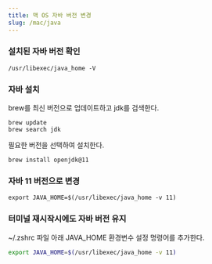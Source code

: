 ```yaml
---
title: 맥 OS 자바 버전 변경
slug: /mac/java
---
```


### 설치된 자바 버전 확인

```
/usr/libexec/java_home -V
```

### 자바 설치

brew를 최신 버전으로 업데이트하고 jdk를 검색한다.  

```
brew update
brew search jdk
```

필요한 버전을 선택하여 설치한다.

```
brew install openjdk@11
```

### 자바 11 버전으로 변경

```
export JAVA_HOME=$(/usr/libexec/java_home -v 11)
```

### 터미널 재시작시에도 자바 버전 유지

~/.zshrc 파일 아래 JAVA_HOME 환경변수 설정 명령어를 추가한다.  

```sh title=~/.zshrc
export JAVA_HOME=$(/usr/libexec/java_home -v 11)
```
